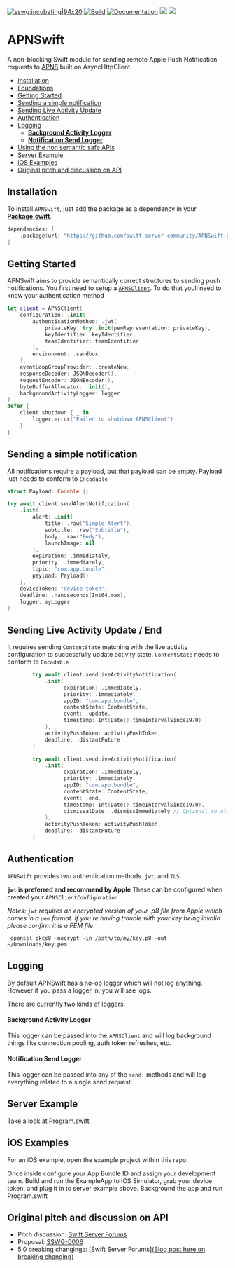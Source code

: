 [![sswg:incubating|94x20](https://img.shields.io/badge/sswg-incubating-yellow.svg)](https://github.com/swift-server/sswg/blob/master/process/incubation.md#sandbox-level)
[![Build](https://github.com/kylebrowning/APNSwift/workflows/test/badge.svg)](https://github.com/kylebrowning/APNSwift/actions)
[![Documentation](https://img.shields.io/badge/documentation-blueviolet.svg)](https://swiftpackageindex.com/swift-server-community/APNSwift/main/documentation/apnswift)
[![](https://img.shields.io/endpoint?url=https%3A%2F%2Fswiftpackageindex.com%2Fapi%2Fpackages%2Fswift-server-community%2FAPNSwift%2Fbadge%3Ftype%3Dswift-versions)](https://swiftpackageindex.com/swift-server-community/APNSwift)
[![](https://img.shields.io/endpoint?url=https%3A%2F%2Fswiftpackageindex.com%2Fapi%2Fpackages%2Fswift-server-community%2FAPNSwift%2Fbadge%3Ftype%3Dplatforms)](https://swiftpackageindex.com/swift-server-community/APNSwift)
<h1> APNSwift</h1>

A non-blocking Swift module for sending remote Apple Push Notification requests to [APNS](https://developer.apple.com/documentation/usernotifications/setting_up_a_remote_notification_server) built on AsyncHttpClient.

- [Installation](#installation)
- [Foundations](#foundations)
- [Getting Started](#getting-started)
- [Sending a simple notification](#sending-a-simple-notification)
- [Sending Live Activity Update](#sending-live-activity-update)
- [Authentication](#authentication)
- [Logging](#logging)
    - [**Background Activity Logger**](#background-activity-logger)
    - [**Notification Send Logger**](#notification-send-logger)
- [Using the non semantic safe APIs](#using-the-non-semantic-safe-apis)
- [Server Example](#server-example)
- [iOS Examples](#ios-examples)
- [Original pitch and discussion on API](#original-pitch-and-discussion-on-api)

## Installation

To install `APNSwift`, just add the package as a dependency in your [**Package.swift**](https://github.com/apple/swift-package-manager/blob/master/Documentation/PackageDescriptionV4.md#dependencies).

```swift
dependencies: [
    .package(url: "https://github.com/swift-server-community/APNSwift.git", from: "5.0.0"),
]
```

## Getting Started
APNSwift aims to provide semantically correct structures to sending push notifications. You first need to setup a [`APNSClient`](https://github.com/swift-server-community/APNSwift/blob/main/Sources/APNSwift/APNSClient.swift). To do that youll need to know your authentication method 

```swift
let client = APNSClient(
    configuration: .init(
        authenticationMethod: .jwt(
            privateKey: try .init(pemRepresentation: privateKey),
            keyIdentifier: keyIdentifier,
            teamIdentifier: teamIdentifier
        ),
        environment: .sandbox
    ),
    eventLoopGroupProvider: .createNew,
    responseDecoder: JSONDecoder(),
    requestEncoder: JSONEncoder(),
    byteBufferAllocator: .init(),
    backgroundActivityLogger: logger
)
defer {
    client.shutdown { _ in
        logger.error("Failed to shutdown APNSClient")
    }
}
```

## Sending a simple notification
All notifications require a payload, but that payload can be empty. Payload just needs to conform to `Encodable`

```swift
struct Payload: Codable {}

try await client.sendAlertNotification(
    .init(
        alert: .init(
            title: .raw("Simple Alert"),
            subtitle: .raw("Subtitle"),
            body: .raw("Body"),
            launchImage: nil
        ),
        expiration: .immediately,
        priority: .immediately,
        topic: "com.app.bundle",
        payload: Payload()
    ),
    deviceToken: "device-token",
    deadline: .nanoseconds(Int64.max),
    logger: myLogger
)
```

## Sending Live Activity Update / End
It requires sending `ContentState` matching with the live activity configuration to successfully update activity state. `ContentState` needs to conform to `Encodable`

```swift
        try await client.sendLiveActivityNotification(
            .init(
                  expiration: .immediately,
                  priority: .immediately,
                  appID: "com.app.bundle",
                  contentState: ContentState,
                  event: .update,
                  timestamp: Int(Date().timeIntervalSince1970)
            ),
            activityPushToken: activityPushToken,
            deadline: .distantFuture
        )
```

```swift
        try await client.sendLiveActivityNotification(
            .init(
                  expiration: .immediately,
                  priority: .immediately,
                  appID: "com.app.bundle",
                  contentState: ContentState,
                  event: .end,
                  timestamp: Int(Date().timeIntervalSince1970),
                  dismissalDate: .dismissImmediately // Optional to alter default behaviour
            ),
            activityPushToken: activityPushToken,
            deadline: .distantFuture
        )
```
## Authentication
`APNSwift` provides two authentication methods. `jwt`, and `TLS`. 

**`jwt` is preferred and recommend by Apple** 
These can be configured when created your `APNSClientConfiguration`

*Notes: `jwt` requires an encrypted version of your .p8 file from Apple which comes in a `pem` format. If you're having trouble with your key being invalid please confirm it is a PEM file*
```
 openssl pkcs8 -nocrypt -in /path/to/my/key.p8 -out ~/Downloads/key.pem
 ```

## Logging
By default APNSwift has a no-op logger which will not log anything. However if you pass a logger in, you will see logs.

There are currently two kinds of loggers.
#### **Background Activity Logger**
This logger can be passed into the `APNSClient` and will log background things like connection pooling, auth token refreshes, etc. 

#### **Notification Send Logger**
This logger can be passed into any of the `send:` methods and will log everything related to a single send request. 

## Server Example
Take a look at [Program.swift](https://github.com/swift-server-community/APNSwift/blob/main/Sources/APNSExample/Program.swift)

## iOS Examples

For an iOS example, open the example project within this repo. 

Once inside configure your App Bundle ID and assign your development team. Build and run the ExampleApp to iOS Simulator, grab your device token, and plug it in to server example above. Background the app and run Program.swift

## Original pitch and discussion on API

* Pitch discussion: [Swift Server Forums](https://forums.swift.org/t/apple-push-notification-service-implementation-pitch/20193)
* Proposal: [SSWG-0006](https://forums.swift.org/t/feedback-nioapns-nio-based-apple-push-notification-service/24393)
* 5.0 breaking changings: [Swift Server Forums]([Blog post here on breaking changing](https://forums.swift.org/t/apnswift-5-0-0-beta-release/60075/3))
